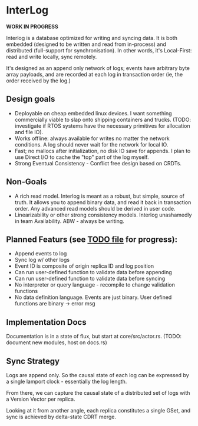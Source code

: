# InterLog

**WORK IN PROGRESS**

Interlog is a database optimized for writing and syncing data. It is both
embedded (designed to be written and read from in-process) and distributed
(full-support for synchronisation). In other words, it's Local-First: read and
write locally, sync remotely.

It's designed as an append only network of logs; events have arbitrary byte
array payloads, and are recorded at each log in transaction order (ie, the order
received by the log.)

## Design goals

- Deployable on cheap embedded linux devices. I want something commercially
  viable to slap onto shipping containers and trucks. (TODO: investigate if RTOS
  systems have the necessary primitives for allocation and file IO).
- Works offline: always available for writes no matter the network conditions. A
  log should never wait for the network for local IO.
- Fast; no mallocs after initialization, no disk IO save for appends. I plan to
  use Direct I/O to cache the "top" part of the log myself.
- Strong Eventual Consistency - Conflict free design based on CRDTs.

## Non-Goals

- A rich read model. Interlog is meant as a robust, but simple, source of truth.
  It allows you to append binary data, and read it back in transaction order.
  Any advanced read models should be derived in user code.
- Linearizability or other strong consistency models. Interlog unashamedly in
  team Availability. ABW - always be writing.

## Planned Featurs (see [TODO file](TODO.md) for progress):

- Append events to log
- Sync log w/ other logs
- Event ID is composite of origin replica ID and log position
- Can run user-defined function to validate data before appending
- Can run user-defined function to validate data before syncing
- No interpreter or query language - recompile to change validation functions
- No data definition language. Events are just binary. User defined functions are binary -> error msg

## Implementation Docs

Documentation is in a state of flux, but start at core/src/actor.rs.
(TODO: document new modules, host on docs.rs)

## Sync Strategy

Logs are append only. So the causal state of each log can be expressed by a
single lamport clock - essentially the log length.

From there, we can capture the causal state of a distributed set of logs with a Version Vector per replica.

Looking at it from another angle, each replica constitutes a single GSet, and
sync is achieved by delta-state CDRT merge.
